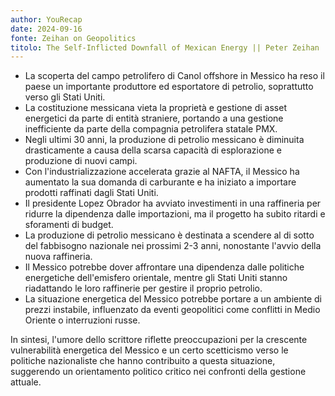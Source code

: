 ```yaml
---
author: YouRecap
date: 2024-09-16
fonte: Zeihan on Geopolitics
titolo: The Self-Inflicted Downfall of Mexican Energy || Peter Zeihan
---
```


- La scoperta del campo petrolifero di Canol offshore in Messico ha reso il paese un importante produttore ed esportatore di petrolio, soprattutto verso gli Stati Uniti.
- La costituzione messicana vieta la proprietà e gestione di asset energetici da parte di entità straniere, portando a una gestione inefficiente da parte della compagnia petrolifera statale PMX.
- Negli ultimi 30 anni, la produzione di petrolio messicano è diminuita drasticamente a causa della scarsa capacità di esplorazione e produzione di nuovi campi.
- Con l'industrializzazione accelerata grazie al NAFTA, il Messico ha aumentato la sua domanda di carburante e ha iniziato a importare prodotti raffinati dagli Stati Uniti.
- Il presidente Lopez Obrador ha avviato investimenti in una raffineria per ridurre la dipendenza dalle importazioni, ma il progetto ha subito ritardi e sforamenti di budget.
- La produzione di petrolio messicano è destinata a scendere al di sotto del fabbisogno nazionale nei prossimi 2-3 anni, nonostante l'avvio della nuova raffineria.
- Il Messico potrebbe dover affrontare una dipendenza dalle politiche energetiche dell'emisfero orientale, mentre gli Stati Uniti stanno riadattando le loro raffinerie per gestire il proprio petrolio.
- La situazione energetica del Messico potrebbe portare a un ambiente di prezzi instabile, influenzato da eventi geopolitici come conflitti in Medio Oriente o interruzioni russe.

In sintesi, l'umore dello scrittore riflette preoccupazioni per la crescente vulnerabilità energetica del Messico e un certo scetticismo verso le politiche nazionaliste che hanno contribuito a questa situazione, suggerendo un orientamento politico critico nei confronti della gestione attuale.
